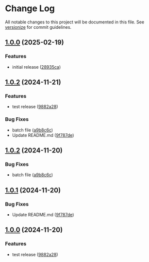 # Change Log

All notable changes to this project will be documented in this file. See [versionize](https://github.com/versionize/versionize) for commit guidelines.

<a name="1.0.0"></a>
## [1.0.0](https://www.github.com/OpenCommissioning/OC_Assistant_OfficeLite/releases/tag/v1.0.0) (2025-02-19)

### Features

* initial release ([28935ca](https://www.github.com/OpenCommissioning/OC_Assistant_OfficeLite/commit/28935caeeb563f36cde37a8ac38c8a868ee3e1bf))

<a name="1.0.2"></a>
## [1.0.2](https://www.github.com/OpenCommissioning/OC_Assistant_OfficeLite/releases/tag/v1.0.2) (2024-11-21)

### Features

* test release ([9882a28](https://www.github.com/OpenCommissioning/OC_Assistant_OfficeLite/commit/9882a280dd26fc72b62ee233f23017b2d1844eb8))

### Bug Fixes

* batch file ([a9b8c6c](https://www.github.com/OpenCommissioning/OC_Assistant_OfficeLite/commit/a9b8c6cc8efb41a213b650f572ab758661b928c7))
* Update README.md ([9f787de](https://www.github.com/OpenCommissioning/OC_Assistant_OfficeLite/commit/9f787dec87e7e32a37c3ff306fe22edc64d7e11a))

<a name="1.0.2"></a>
## [1.0.2](https://www.github.com/OpenCommissioning/OC_Assistant_OfficeLite/releases/tag/v1.0.2) (2024-11-20)

### Bug Fixes

* batch file ([a9b8c6c](https://www.github.com/OpenCommissioning/OC_Assistant_OfficeLite/commit/a9b8c6cc8efb41a213b650f572ab758661b928c7))

<a name="1.0.1"></a>
## [1.0.1](https://www.github.com/OpenCommissioning/OC_Assistant_OfficeLite/releases/tag/v1.0.1) (2024-11-20)

### Bug Fixes

* Update README.md ([9f787de](https://www.github.com/OpenCommissioning/OC_Assistant_OfficeLite/commit/9f787dec87e7e32a37c3ff306fe22edc64d7e11a))

<a name="1.0.0"></a>
## [1.0.0](https://www.github.com/OpenCommissioning/OC_Assistant_OfficeLite/releases/tag/v1.0.0) (2024-11-20)

### Features

* test release ([9882a28](https://www.github.com/OpenCommissioning/OC_Assistant_OfficeLite/commit/9882a280dd26fc72b62ee233f23017b2d1844eb8))

